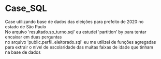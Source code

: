 # Case_SQL
Case utilizando base de dados das eleições para prefeito de 2020 no estado de São Paulo <br>
No arquivo 'resultado.sp_turno.sql' eu estudei 'partition' by para tentar encaixar em duas perguntas <br>
no arquivo 'public.perfil_eleitorado.sql' eu me utilizei de funções agregadas para extrair o nível de escolaridade das muitas faixas de idade que tinham na base de dados
